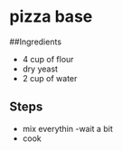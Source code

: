  # pizza base

 ##Ingredients

 -  4 cup of flour
 - dry yeast
 - 2 cup of water

 ## Steps

- mix everythin
-wait a bit 
- cook